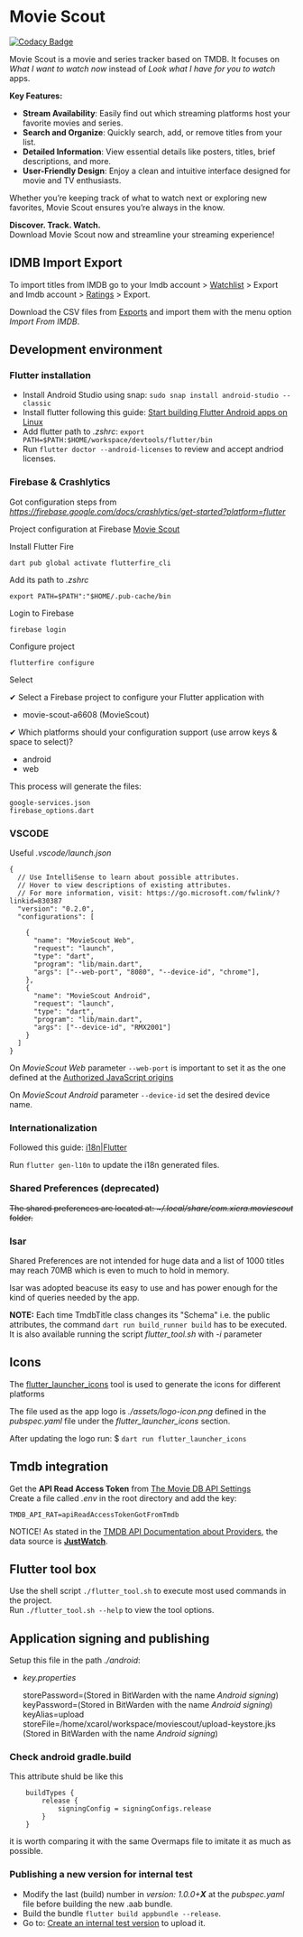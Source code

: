 # Movie Scout

[![Codacy Badge](https://app.codacy.com/project/badge/Grade/7487a433b43b4c8781d753122b470d5b)](https://app.codacy.com/gh/xcarol/moviescout/dashboard)

Movie Scout is a movie and series tracker based on TMDB. It focuses on _What I want to watch now_ instead of _Look what I have for you to watch_ apps.  

**Key Features:**  

- **Stream Availability**: Easily find out which streaming platforms host your favorite movies and series.  
- **Search and Organize**: Quickly search, add, or remove titles from your list.  
- **Detailed Information**: View essential details like posters, titles, brief descriptions, and more.  
- **User-Friendly Design**: Enjoy a clean and intuitive interface designed for movie and TV enthusiasts.  

Whether you’re keeping track of what to watch next or exploring new favorites, Movie Scout ensures you’re always in the know.  

**Discover. Track. Watch.**  
Download Movie Scout now and streamline your streaming experience!

## IDMB Import Export

To import titles from IMDB go to your Imdb account > [Watchlist](https://www.imdb.com/user/ur49413795/watchlist/) > Export  
and Imdb account > [Ratings](https://www.imdb.com/es-es/user/ur49413795/ratings) > Export.  

Download the CSV files from [Exports](https://www.imdb.com/exports/?ref_=wl) and import them with the menu option _Import From IMDB_.

## Development environment

### Flutter installation

- Install Android Studio using snap: `sudo snap install android-studio --classic`  
- Install flutter following this guide: [Start building Flutter Android apps on Linux](https://docs.flutter.dev/get-started/install/linux/android)  
- Add flutter path to _.zshrc_: `export PATH=$PATH:$HOME/workspace/devtools/flutter/bin`  
- Run `flutter doctor --android-licenses` to review and accept andriod licenses.  

### Firebase & Crashlytics

Got configuration steps from _https://firebase.google.com/docs/crashlytics/get-started?platform=flutter_  

Project configuration at Firebase [Movie Scout](https://console.firebase.google.com/project/movie-scout-a6608/overview)


Install Flutter Fire

    dart pub global activate flutterfire_cli

Add its path to _.zshrc_

    export PATH=$PATH":"$HOME/.pub-cache/bin

Login to Firebase  

    firebase login

Configure project  

    flutterfire configure

Select  

✔ Select a Firebase project to configure your Flutter application with  
- movie-scout-a6608 (MovieScout)  

✔ Which platforms should your configuration support (use arrow keys & space to select)?  
- android  
- web 

This process will generate the files:  

    google-services.json
    firebase_options.dart

### VSCODE

Useful _.vscode/launch.json_

```
{
  // Use IntelliSense to learn about possible attributes.
  // Hover to view descriptions of existing attributes.
  // For more information, visit: https://go.microsoft.com/fwlink/?linkid=830387
  "version": "0.2.0",
  "configurations": [

    {
      "name": "MovieScout Web",
      "request": "launch",
      "type": "dart",
      "program": "lib/main.dart",
      "args": ["--web-port", "8080", "--device-id", "chrome"],
    },
    {
      "name": "MovieScout Android",
      "request": "launch",
      "type": "dart",
      "program": "lib/main.dart",
      "args": ["--device-id", "RMX2001"]
    }
  ]
}
```

On _MovieScout Web_ parameter `--web-port` is important to set it as the one defined at the [Authorized JavaScript origins](https://console.cloud.google.com/apis/credentials/oauthclient/522907829647-g3amo1mcfp0smq336kqsaf8826g3d418.apps.googleusercontent.com?inv=1&invt=AbpCsw&project=movie-scout-a6608)

On _MovieScout Android_ parameter `--device-id` set the desired device name.  

### Internationalization

Followed this guide: [i18n|Flutter](https://docs.flutter.dev/ui/accessibility-and-internationalization/internationalization)  

Run `flutter gen-l10n` to update the i18n generated files.  

### Shared Preferences (deprecated)

~~The shared preferences are located at: _~/.local/share/com.xicra.moviescout_ folder.~~  

### Isar

Shared Preferences are not intended for huge data and a list of 1000 titles may reach 70MB which is even to much to hold in memory.  

Isar was adopted beacuse its easy to use and has power enough for the kind of queries needed by the app.

**NOTE:** Each time TmdbTitle class changes its "Schema" i.e. the public attributes, the command `dart run build_runner build` has to be executed. It is also available running the script _flutter_tool.sh_  with _-i_ parameter

## Icons

The [flutter_launcher_icons](https://pub.dev/packages/flutter_launcher_icons) tool is used to generate the icons for different platforms  

The file used as the app logo is _./assets/logo-icon.png_  defined in the _pubspec.yaml_ file under the _flutter_launcher_icons_ section.  

After updating the logo run:  $ `dart run flutter_launcher_icons`

## Tmdb integration

Get the **API Read Access Token** from [The Movie DB API Settings](https://www.themoviedb.org/settings/api)     
Create a file called _.env_ in the root directory and add the key:
```
TMDB_API_RAT=apiReadAccessTokenGotFromTmdb
``` 
NOTICE! As stated in the [TMDB API Documentation about Providers](https://developer.themoviedb.org/reference/movie-watch-providers), the data source is [**JustWatch**](https://www.justwatch.com/).  

## Flutter tool box

Use the shell script `./flutter_tool.sh` to execute most used commands in the project.  
Run `./flutter_tool.sh --help` to view the tool options.    

## Application signing and publishing

Setup this file in the path _./android_:  

- _key.properties_

    storePassword=(Stored in BitWarden with the name _Android signing_)  
    keyPassword=(Stored in BitWarden with the name _Android signing_)  
    keyAlias=upload  
    storeFile=/home/xcarol/workspace/moviescout/upload-keystore.jks (Stored in BitWarden with the name _Android signing_)  

### Check android gradle.build

This attribute shuld be like this
```
    buildTypes {
        release {
            signingConfig = signingConfigs.release
        }
    }
```
it is worth comparing it with the same Overmaps file to imitate it as much as possible.

### Publishing a new version for internal test

- Modify the last (build) number in _version: 1.0.0+**X**_ at the _pubspec.yaml_ file before building the new .aab bundle.
- Build the bundle `flutter build appbundle --release`.
- Go to: [Create an internal test version](https://play.google.com/console/u/0/developers/5602401961225582177/app/4972075179053080011/app-dashboard) to upload it.

